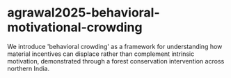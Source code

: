 # agrawal2025-behavioral-motivational-crowding
We introduce 'behavioral crowding' as a framework for understanding how material incentives can displace rather than complement intrinsic motivation, demonstrated through a forest conservation intervention across northern India.
